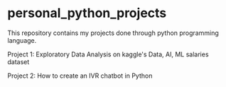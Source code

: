 # personal_python_projects
This repository contains my projects done through python programming language. 

Project 1: Exploratory Data Analysis on kaggle's Data, AI, ML salaries dataset

Project 2: How to create an IVR chatbot in Python
